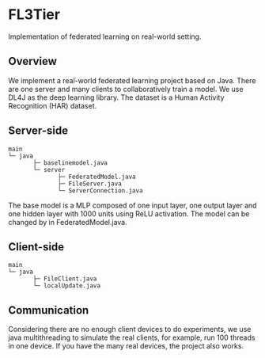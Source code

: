 # FL3Tier

Implementation of federated learning on real-world setting.

## Overview
We implement a real-world federated learning project based on Java. There are one server and many clients to 
collaboratively train a model. We use DL4J as the deep learning library. The dataset is a Human 
Activity Recognition (HAR) dataset.

## Server-side
```
main
└─ java
       ├─ baselinemodel.java
       └─ server
              ├─ FederatedModel.java
              ├─ FileServer.java
              └─ ServerConnection.java
```
The base model is a MLP composed of one input layer, one output layer and one hidden layer with 1000
units using ReLU activation. The model can be changed by in FederatedModel.java.

## Client-side
```
main
└─ java
       ├─ FileClient.java
       └─ localUpdate.java
```

## Communication
Considering there are no enough client devices to do experiments, we use java multithreading to 
simulate the real clients, for example, run 100 threads in one device. If you have the many real devices,
the project also works.